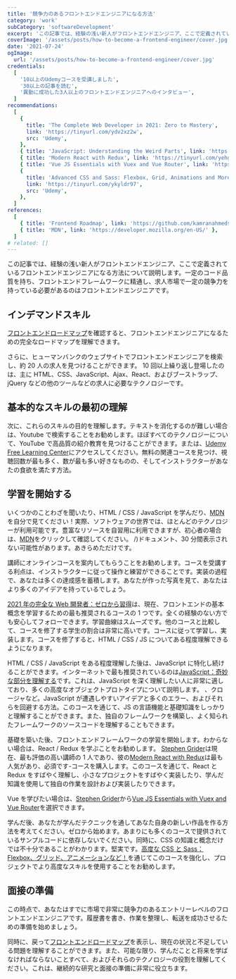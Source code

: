 ```yaml
---
title: '競争力のあるフロントエンドエンジニアになる方法'
category: 'work'
subCategory: 'softwareDevelopment'
excerpt: 'この記事では、経験の浅い新人がフロントエンドエンジニア、ここで定義されているフロントエンドエンジニアになる方法について説明します。一定のコード品質を持ち、フロントエンドフレームワークに精通し、求人市場で一定の競争力を持っている必要があるのはフロントエンドエンジニアです。'
coverImage: '/assets/posts/how-to-become-a-frontend-engineer/cover.jpg'
date: '2021-07-24'
ogImage:
  url: '/assets/posts/how-to-become-a-frontend-engineer/cover.jpg'
credentials:
  [
    '10以上のUdemyコースを受講しました',
    '30以上の記事を読む',
    '異動に成功した3人以上のフロントエンドエンジニアへのインタビュー',
  ]
recommendations:
  [
    {
      title: 'The Complete Web Developer in 2021: Zero to Mastery',
      link: 'https://tinyurl.com/ydv2xz2w',
      src: 'Udemy',
    },
    { title: 'JavaScript: Understanding the Weird Parts', link: 'https://tinyurl.com/yemfgsgj', src: 'Udemy' },
    { title: 'Modern React with Redux', link: 'https://tinyurl.com/yehgynsv', src: 'Udemy' },
    { title: 'Vue JS Essentials with Vuex and Vue Router', link: 'https://tinyurl.com/yzp53825', src: 'Udemy' },
    {
      title: 'Advanced CSS and Sass: Flexbox, Grid, Animations and More!',
      link: 'https://tinyurl.com/ykyldr97',
      src: 'Udemy',
    },
  ]
references:
  [
    { title: 'Frontend Roadmap', link: 'https://github.com/kamranahmedse/developer-roadmap#frontend-roadmap' },
    { title: 'MDN', link: 'https://developer.mozilla.org/en-US/' },
  ]
# related: []
---
```


この記事では、経験の浅い新人がフロントエンドエンジニア、ここで定義されているフロントエンドエンジニアになる方法について説明します。一定のコード品質を持ち、フロントエンドフレームワークに精通し、求人市場で一定の競争力を持っている必要があるのはフロントエンドエンジニアです。

## インデマンドスキル

[フロントエンドロードマップ](https://github.com/kamranahmedse/developer-roadmap#frontend-roadmap)を確認すると、フロントエンドエンジニアになるための完全なロードマップを理解できます。

さらに、ヒューマンバンクのウェブサイトでフロントエンドエンジニアを検索し、約 20 人の求人を見つけることができます。 10 回以上繰り返し登場したのは、主に HTML、CSS、JavaScript、Ajax、React、およびブーストラップ、jQuery などの他のツールなどの求人に必要なテクノロジーです。

## 基本的なスキルの最初の理解

次に、これらのスキルの目的を理解します。テキストを消化するのが難しい場合は、Youtube で検索することをお勧めします。ほぼすべてのテクノロジーについて、YouTube で高品質の紹介教育を見つけることができます。または、[Udemy Free Learning Center](https://tinyurl.com/yfbaghja)にアクセスしてください。無料の関連コースを見つけ、視聴回数が最も多く、数が最も多い好きなものの、そしてインストラクターがあなたの食欲を満たす方法。

## 学習を開始する

いくつかのことわざを聞いたり、HTML / CSS / JavaScript を学んだり、[MDN](https://developer.mozilla.org/en-US/)を自分で見てください！実際、ソフトウェアの世界では、ほとんどのテクノロジーが利用可能です。豊富なリソースを自習用に利用できますが、初心者の場合は、[MDN](https://developer.mozilla.org/en-US)をクリックして確認してください。 /)ドキュメント、30 分間表示されない可能性があります。あきらめただけです。

講師にオンラインコースを案内してもらうことをお勧めします。コースを受講する利点は、インストラクターに従って操作と練習ができることです。実装の過程で、あなたは多くの達成感を蓄積します。あなたが作った写真を見て、あなたはより多くのアイデアを持っているでしょう。

[2021 年の完全な Web 開発者：ゼロから習得](https://tinyurl.com/ydv2xz2w)は、現在、フロントエンドの基本概念を学習するための最も推奨されるコースの 1 つです。全くの経験のない方でも安心してフォローできます。学習曲線はスムーズです。他のコースと比較して、コースを修了する学生の割合は非常に高いです。コースに従って学習し、実装します。コースを修了すると、HTML / CSS / JS についてある程度理解できるようになります。

HTML / CSS / JavaScript をある程度理解した後は、JavaScript に特化し続けることができます。インターネットで最も推奨されているのは[JavaScript：奇妙な部分を理解する](https://tinyurl.com/yemfgsgj)です。これは、JavaScript を深く理解したい人に非常に適しており、多くの高度なオブジェクトプロトタイプについて説明します。 、クロージャなど。JavaScript が遭遇しやすいアイデアと多くのエラー、およびそれらを回避する方法。このコースを通じて、JS の言語機能と基礎知識をしっかりと理解することができます。また、独自のフレームワークを構築し、よく知られたフレームワークのソースコードを理解することもできます。

基礎を築いた後、フロントエンドフレームワークの学習を開始します。わからない場合は、React / Redux を学ぶことをお勧めします。 [Stephen Grider](https://tinyurl.com/ydnr493j)は現在、最も評価の高い講師の 1 人であり、彼の[Modern React with Redux](https://tinyurl.com/yehgynsv)は最も人気があり、必須です-コースを購入します。このコースを通じて、React と Redux をすばやく理解し、小さなプロジェクトをすばやく実装したり、学んだ知識を使用して独自の作業を設計および実装したりできます。

Vue を学びたい場合は、[Stephen Grider](https://tinyurl.com/yzp53825)から[Vue JS Essentials with Vuex and Vue Router](https://tinyurl.com/yjuz2mbs)を選択できます。

学んだ後、あなたが学んだテクニックを通してあなた自身の新しい作品を作る方法を考えてください。ゼロから始めます。あまりにも多くのコースで提供されているサンプルコードに依存しないでください。同時に、CSS の知識と概念だけでは不十分であることがわかります。堅実です。[高度な CSS と Sass：Flexbox、グリッド、アニメーションなど！](https://tinyurl.com/ykyldr97)を通じてこのコースを強化し、プロジェクトでより高度なスキルを使用することをお勧めします。

## 面接の準備

この時点で、あなたはすでに市場で非常に競争力のあるエントリーレベルのフロントエンドエンジニアです。履歴書を書き、作業を整理し、転送を成功させるための準備を始めましょう。

同時に、戻って[フロントエンドロードマップ](https://github.com/kamranahmedse/developer-roadmap#frontend-roadmap)を表示し、現在の状況と不足している問題を理解することができます。また、可能な限り、学んだことと将来を学ばなければならないことすべて、およびそれらのテクノロジーの役割を理解してください。これは、継続的な研究と面接の準備に非常に役立ちます。
